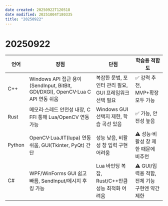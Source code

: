 ```yaml
---
date created: 20250922T120518
date modified: 20251004T180335
title: "20250922"
---
```


# 20250922

언어       | 장점                                                                                   | 단점                                                        | 학습용 적합도
---------- | ------------------------------------------------------------------------------------- | ----------------------------------------------------------- | -------------
C++        | Windows API 접근 용이 (SendInput, BitBlt, GDI/DXGI), OpenCV·Lua C API 연동 쉬움        | 복잡한 문법, 포인터 관리 필요, GUI 프레임워크 선택 필요     | ✅ 강력 추천, MVP+확장 모두 가능
Rust       | 메모리·스레드 안전성 내장, C FFI 통해 Lua/OpenCV 연동 가능                              | Windows GUI 선택지 제한, 학습 곡선 있음                   | ✅ 가능, 안전성 높음
Python     | OpenCV·LuaJIT(lupa) 연동 쉬움, GUI(Tkinter, PyQt) 간단                                 | 성능 낮음, 비활성 창 입력 구현 어려움                     | ⚠️ 성능·비활성 창 제한 때문에 비추천
C#         | WPF/WinForms GUI 쉽고 빠름, SendInput/메시지 후킹 가능                                  | Lua 바인딩 복잡, Rust/C++만큼 성능 최적화 어려움         | ⚠️ GUI/입력용 적합, 전체 기능 구현엔 약간 제한
